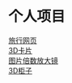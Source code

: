 # 个人项目
<a href="https://nizhenrenxing.github.io/jqg0803/trip/trip">旅行网页</a><br>
<a href="https://nizhenrenxing.github.io/jqg0803/step/card">3D卡片</a><br>
<a href="https://nizhenrenxing.github.io/jqg0803/magnifier/zoom">图片倍数放大镜</a><br>
<a href="https://nizhenrenxing.github.io/jqg0803/cabinet/darwer">3D柜子</a><br>

